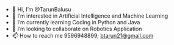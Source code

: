 - 👋 Hi, I’m @TarunBalusu
- 👀 I’m interested in Artificial Intelligence and Machine Learning
- 🌱 I’m currently learning Coding in Python and Java
- 💞️ I’m looking to collaborate on Robotics Application
- 📫 How to reach me 9596948899; btarun21@gmail.com

<!---
TarunBalusu/TarunBalusu is a ✨ special ✨ repository because its `README.md` (this file) appears on your GitHub profile.
You can click the Preview link to take a look at your changes.
--->
